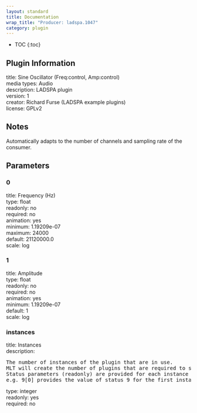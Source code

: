 ```yaml
---
layout: standard
title: Documentation
wrap_title: "Producer: ladspa.1047"
category: plugin
---
```

* TOC
{:toc}

## Plugin Information

title: Sine Oscillator (Freq:control, Amp:control)  
media types:
Audio  
description: LADSPA plugin  
version: 1  
creator: Richard Furse (LADSPA example plugins)  
license: GPLv2  

## Notes

Automatically adapts to the number of channels and sampling rate of the consumer.

## Parameters

### 0

title: Frequency (Hz)    
type: float  
readonly: no  
required: no  
animation: yes  
minimum: 1.19209e-07  
maximum: 24000  
default: 21120000.0  
scale: log  

### 1

title: Amplitude    
type: float  
readonly: no  
required: no  
animation: yes  
minimum: 1.19209e-07  
default: 1  
scale: log  

### instances

title: Instances    
description:
<pre>
The number of instances of the plugin that are in use.
MLT will create the number of plugins that are required to support the number of audio channels.
Status parameters (readonly) are provided for each instance and are accessed by specifying the instance number after the identifier (starting at zero).
e.g. 9[0] provides the value of status 9 for the first instance.
</pre>
type: integer  
readonly: yes  
required: no  

